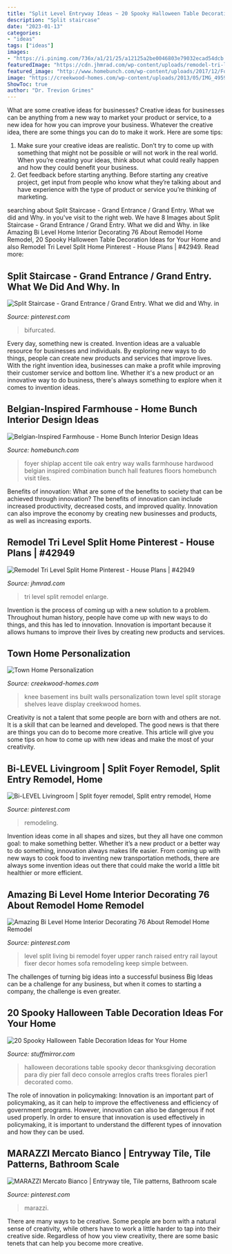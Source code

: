 ```yaml
---
title: "Split Level Entryway Ideas ~ 20 Spooky Halloween Table Decoration Ideas For Your Home"
description: "Split staircase"
date: "2023-01-13"
categories:
- "ideas"
tags: ["ideas"]
images:
- "https://i.pinimg.com/736x/a1/21/25/a12125a2be0046803e79032ecad54dcb.jpg"
featuredImage: "https://cdn.jhmrad.com/wp-content/uploads/remodel-tri-level-split-home-pinterest_98981-670x400.jpg"
featured_image: "http://www.homebunch.com/wp-content/uploads/2017/12/Foyer-Ideas-Foyer-with-a-combination-of-shiplap-and-tile-accent-wall-and-white-oak-hardwood-flooring-foyer.jpg"
image: "https://creekwood-homes.com/wp-content/uploads/2013/05/IMG_4959.jpg"
ShowToc: true
author: "Dr. Trevion Grimes"
---
```



What are some creative ideas for businesses?
Creative ideas for businesses can be anything from a new way to market your product or service, to a new idea for how you can improve your business. Whatever the creative idea, there are some things you can do to make it work. Here are some tips: 
1. Make sure your creative ideas are realistic. Don’t try to come up with something that might not be possible or will not work in the real world. When you’re creating your ideas, think about what could really happen and how they could benefit your business. 
2. Get feedback before starting anything. Before starting any creative project, get input from people who know what they’re talking about and have experience with the type of product or service you’re thinking of marketing.

	

		
searching about Split Staircase - Grand Entrance / Grand Entry. What we did and Why. in you've visit to the right web. We have 8 Images about Split Staircase - Grand Entrance / Grand Entry. What we did and Why. in like Amazing Bi Level Home Interior Decorating 76 About Remodel Home Remodel, 20 Spooky Halloween Table Decoration Ideas for Your Home and also Remodel Tri Level Split Home Pinterest - House Plans | #42949. Read more:
		
    
## Split Staircase - Grand Entrance / Grand Entry. What We Did And Why. In

<img loading=lazy src="https://i.pinimg.com/736x/7b/0f/4a/7b0f4a9154d9ac798d07d79372439ece.jpg" onerror="this.onerror=null;this.src='https://tse1.mm.bing.net/th?id=OIP.WYb5JLXppieuwczXrzCPngHaJ3&amp;pid=15.1';" alt="Split Staircase - Grand Entrance / Grand Entry. What we did and Why. in">

_Source: pinterest.com_

>bifurcated. 

	

Every day, something new is created. Invention ideas are a valuable resource for businesses and individuals. By exploring new ways to do things, people can create new products and services that improve lives. With the right invention idea, businesses can make a profit while improving their customer service and bottom line. Whether it's a new product or an innovative way to do business, there's always something to explore when it comes to invention ideas.

    
## Belgian-Inspired Farmhouse - Home Bunch Interior Design Ideas

<img loading=lazy src="http://www.homebunch.com/wp-content/uploads/2017/12/Foyer-Ideas-Foyer-with-a-combination-of-shiplap-and-tile-accent-wall-and-white-oak-hardwood-flooring-foyer.jpg" onerror="this.onerror=null;this.src='https://tse2.mm.bing.net/th?id=OIP.Ym3OwGrUS-_NBo3wmMQ5TgHaLb&amp;pid=15.1';" alt="Belgian-Inspired Farmhouse - Home Bunch Interior Design Ideas">

_Source: homebunch.com_

>foyer shiplap accent tile oak entry way walls farmhouse hardwood belgian inspired combination bunch hall features floors homebunch visit tiles. 

	

Benefits of innovation: What are some of the benefits to society that can be achieved through innovation?
The benefits of innovation can include increased productivity, decreased costs, and improved quality. Innovation can also improve the economy by creating new businesses and products, as well as increasing exports.

    
## Remodel Tri Level Split Home Pinterest - House Plans | #42949

<img loading=lazy src="https://cdn.jhmrad.com/wp-content/uploads/remodel-tri-level-split-home-pinterest_98981-670x400.jpg" onerror="this.onerror=null;this.src='https://tse2.mm.bing.net/th?id=OIP.g_ejLkjIkFOYnVmwogiZFQHaEa&amp;pid=15.1';" alt="Remodel Tri Level Split Home Pinterest - House Plans | #42949">

_Source: jhmrad.com_

>tri level split remodel enlarge. 

	

Invention is the process of coming up with a new solution to a problem. Throughout human history, people have come up with new ways to do things, and this has led to innovation. Innovation is important because it allows humans to improve their lives by creating new products and services.

    
## Town Home Personalization

<img loading=lazy src="https://creekwood-homes.com/wp-content/uploads/2013/05/IMG_4959.jpg" onerror="this.onerror=null;this.src='https://tse2.mm.bing.net/th?id=OIP.d0KodxbzVkW72zT1-SDkZwHaE8&amp;pid=15.1';" alt="Town Home Personalization">

_Source: creekwood-homes.com_

>knee basement ins built walls personalization town level split storage shelves leave display creekwood homes. 

	

Creativity is not a talent that some people are born with and others are not. It is a skill that can be learned and developed. The good news is that there are things you can do to become more creative. This article will give you some tips on how to come up with new ideas and make the most of your creativity.

    
## Bi-LEVEL Livingroom | Split Foyer Remodel, Split Entry Remodel, Home

<img loading=lazy src="https://i.pinimg.com/736x/2b/e1/b6/2be1b67be5996fc70ecbc216cc9eac64.jpg" onerror="this.onerror=null;this.src='https://tse1.mm.bing.net/th?id=OIP.hw14aeUAar3yrqFKYl2FIQHaFF&amp;pid=15.1';" alt="Bi-LEVEL Livingroom | Split foyer remodel, Split entry remodel, Home">

_Source: pinterest.com_

>remodeling. 

	

Invention ideas come in all shapes and sizes, but they all have one common goal: to make something better. Whether it’s a new product or a better way to do something, innovation always makes life easier. From coming up with new ways to cook food to inventing new transportation methods, there are always some invention ideas out there that could make the world a little bit healthier or more efficient.

    
## Amazing Bi Level Home Interior Decorating 76 About Remodel Home Remodel

<img loading=lazy src="https://i.pinimg.com/736x/fa/70/fc/fa70fcdf49740cffb9923245fc1a7110.jpg" onerror="this.onerror=null;this.src='https://tse2.mm.bing.net/th?id=OIP.kOAW2Ebgn60ke2qv1PABbQHaFj&amp;pid=15.1';" alt="Amazing Bi Level Home Interior Decorating 76 About Remodel Home Remodel">

_Source: pinterest.com_

>level split living bi remodel foyer upper ranch raised entry rail layout fixer decor homes sofa remodeling keep simple between. 

	

The challenges of turning big ideas into a successful business
Big Ideas can be a challenge for any business, but when it comes to starting a company, the challenge is even greater.

    
## 20 Spooky Halloween Table Decoration Ideas For Your Home

<img loading=lazy src="https://www.stuffmirror.com/wp-content/uploads/2018/10/Spooky-Halloween-Table-Decorations24.jpg" onerror="this.onerror=null;this.src='https://tse3.mm.bing.net/th?id=OIP.pZXbpzaX277vWfVBr0beVwHaLF&amp;pid=15.1';" alt="20 Spooky Halloween Table Decoration Ideas for Your Home">

_Source: stuffmirror.com_

>halloween decorations table spooky decor thanksgiving decoration para diy pier fall deco console arreglos crafts trees florales pier1 decorated como. 

	

The role of innovation in policymaking:
Innovation is an important part of policymaking, as it can help to improve the effectiveness and efficiency of government programs. However, innovation can also be dangerous if not used properly. In order to ensure that innovation is used effectively in policymaking, it is important to understand the different types of innovation and how they can be used.

    
## MARAZZI Mercato Bianco | Entryway Tile, Tile Patterns, Bathroom Scale

<img loading=lazy src="https://i.pinimg.com/736x/a1/21/25/a12125a2be0046803e79032ecad54dcb.jpg" onerror="this.onerror=null;this.src='https://tse4.mm.bing.net/th?id=OIP.EVrERphox5i7XZmrL6xTRwHaVq&amp;pid=15.1';" alt="MARAZZI Mercato Bianco | Entryway tile, Tile patterns, Bathroom scale">

_Source: pinterest.com_

>marazzi. 

	

There are many ways to be creative. Some people are born with a natural sense of creativity, while others have to work a little harder to tap into their creative side. Regardless of how you view creativity, there are some basic tenets that can help you become more creative.

